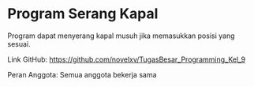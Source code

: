 # Program Serang Kapal

Program dapat menyerang kapal musuh jika memasukkan posisi yang sesuai.

Link GitHub: https://github.com/novelxv/TugasBesar_Programming_Kel_9

Peran Anggota: Semua anggota bekerja sama